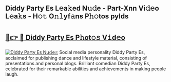 ## Diddy Party Es L𝚎a𝚔ed N𝚞𝚍e - Part-Xnn Vi𝚍𝚎o L𝚎a𝚔s - H𝚘𝚝 O𝚗𝚕yf𝚊ns P𝚑𝚘tos pylds

# <h2><a href="http://kf2rl98.oniu.top/?m=Diddy+Party+Es">🔗👉 🔴 Diddy Party Es P𝚑ot𝚘𝚜 V𝚒d𝚎o</a></h2>

[![Diddy Party Es Nu𝚍e𝚜](https://i.imgur.com/0qMVB7G.gif)](http://kf2rl98.oniu.top/?m=Diddy+Party+Es)
Social media personality Diddy Party Es, acclaimed for publishing dance and lifestyle material, consisting of presentations and personal blogs. Brilliant comedian Diddy Party Es, celebrated for their remarkable abilities and achievements in making people laugh.  
